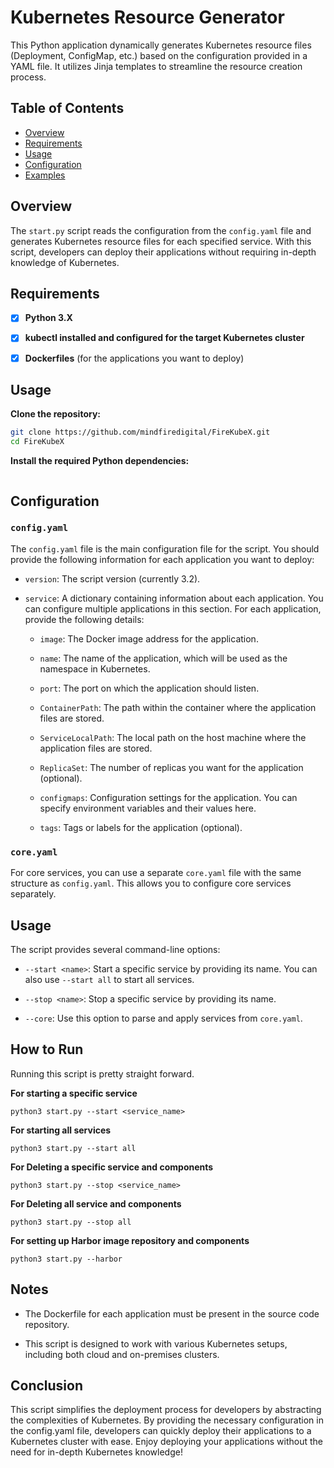 # Kubernetes Resource Generator

This Python application dynamically generates Kubernetes resource files (Deployment, ConfigMap, etc.) based on the configuration provided in a YAML file. It utilizes Jinja templates to streamline the resource creation process.

## Table of Contents

- [Overview](#overview)
- [Requirements](#requirements)
- [Usage](#usage)
- [Configuration](#configuration)
- [Examples](#examples)

## Overview

The `start.py` script reads the configuration from the `config.yaml` file and generates Kubernetes resource files for each specified service. With this script, developers can deploy their applications without requiring in-depth knowledge of Kubernetes.

## Requirements

- [X] **Python 3.X**
- [X] **kubectl installed and configured for the target Kubernetes cluster**
- [X] **Dockerfiles** (for the applications you want to deploy)


## Usage

**Clone the repository:**

   ```bash
   git clone https://github.com/mindfiredigital/FireKubeX.git
   cd FireKubeX
   ```

**Install the required Python dependencies:**

```bash pip install -r requirements.txt 

```



## Configuration

### `config.yaml`

The `config.yaml` file is the main configuration file for the script. You should provide the following information for each application you want to deploy:

- `version`: The script version (currently 3.2).

- `service`: A dictionary containing information about each application. You can configure multiple applications in this section. For each application, provide the following details:

  - `image`: The Docker image address for the application.
  
  - `name`: The name of the application, which will be used as the namespace in Kubernetes.

  - `port`: The port on which the application should listen.

  - `ContainerPath`: The path within the container where the application files are stored.

  - `ServiceLocalPath`: The local path on the host machine where the application files are stored.

  - `ReplicaSet`: The number of replicas you want for the application (optional).

  - `configmaps`: Configuration settings for the application. You can specify environment variables and their values here.

  - `tags`: Tags or labels for the application (optional).

### `core.yaml`

For core services, you can use a separate `core.yaml` file with the same structure as `config.yaml`. This allows you to configure core services separately.

## Usage

The script provides several command-line options:

- `--start <name>`: Start a specific service by providing its name. You can also use `--start all` to start all services.

- `--stop <name>`: Stop a specific service by providing its name.

- `--core`: Use this option to parse and apply services from `core.yaml`.

## How to Run

Running this script is pretty straight forward.

**For starting a specific service**

```shell
python3 start.py --start <service_name>
```

**For starting all services**

```shell
python3 start.py --start all
```
**For Deleting a specific service and components**

```shell
python3 start.py --stop <service_name>
```

**For Deleting all service and components**

```shell
python3 start.py --stop all
```

**For setting up Harbor image repository and components**

```shell
python3 start.py --harbor
```


## Notes
- The Dockerfile for each application must be present in the source code repository.

- This script is designed to work with various Kubernetes setups, including both cloud and on-premises clusters.

## Conclusion

This script simplifies the deployment process for developers by abstracting the complexities of Kubernetes. By providing the necessary configuration in the config.yaml file, developers can quickly deploy their applications to a Kubernetes cluster with ease.
Enjoy deploying your applications without the need for in-depth Kubernetes knowledge!
